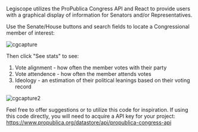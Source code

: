 Legiscope utilizes the ProPublica Congress API and React to provide users with a graphical display of information for Senators and/or Representatives.

Use the Senate/House buttons and search fields to locate a Congressional member of interest:

![cgcapture](https://user-images.githubusercontent.com/102998600/218234292-58419d12-10ba-42a1-a6ac-a8f4115796f1.PNG)

Then click "See stats" to see:
1. Vote alignment - how often the member votes with their party
2. Vote attendence - how often the member attends votes
3. Ideology - an estimation of their political leanings based on their voting record

![cgcapture2](https://user-images.githubusercontent.com/102998600/218234406-7169acb0-667b-41f6-868b-22727bbdd005.PNG)

Feel free to offer suggestions or to utilize this code for inspiration. If using this code directly, you will need to acquire a API key for your project: https://www.propublica.org/datastore/api/propublica-congress-api
